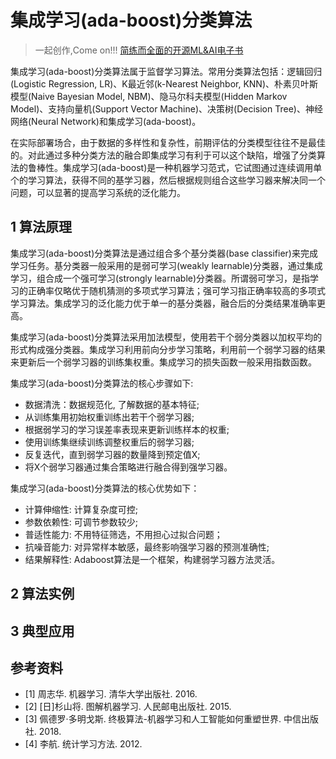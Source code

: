 # 集成学习(ada-boost)分类算法

> 一起创作,Come on!!! [简练而全面的开源ML&AI电子书](https://github.com/media-tm/MTOpenML)

集成学习(ada-boost)分类算法属于监督学习算法。常用分类算法包括：逻辑回归(Logistic Regression, LR)、K最近邻(k-Nearest Neighbor, KNN)、朴素贝叶斯模型(Naive Bayesian Model, NBM)、隐马尔科夫模型(Hidden Markov Model)、支持向量机(Support Vector Machine)、决策树(Decision Tree)、神经网络(Neural Network)和集成学习(ada-boost)。

在实际部署场合，由于数据的多样性和复杂性，前期评估的分类模型往往不是最佳的。对此通过多种分类方法的融合即集成学习有利于可以这个缺陷，增强了分类算法的鲁棒性。集成学习(ada-boost)是一种机器学习范式，它试图通过连续调用单个的学习算法，获得不同的基学习器，然后根据规则组合这些学习器来解决同一个问题，可以显著的提高学习系统的泛化能力。

## 1 算法原理

集成学习(ada-boost)分类算法是通过组合多个基分类器(base classifier)来完成学习任务。基分类器一般采用的是弱可学习(weakly learnable)分类器，通过集成学习，组合成一个强可学习(strongly learnable)分类器。所谓弱可学习，是指学习的正确率仅略优于随机猜测的多项式学习算法；强可学习指正确率较高的多项式学习算法。集成学习的泛化能力优于单一的基分类器，融合后的分类结果准确率更高。

集成学习(ada-boost)分类算法采用加法模型，使用若干个弱分类器以加权平均的形式构成强分类器。集成学习利用前向分步学习策略，利用前一个弱学习器的结果来更新后一个弱学习器的训练集权重。集成学习的损失函数一般采用指数函数。

集成学习(ada-boost)分类算法的核心步骤如下:

- 数据清洗：数据规范化, 了解数据的基本特征;
- 从训练集用初始权重训练出若干个弱学习器;
- 根据弱学习的学习误差率表现来更新训练样本的权重;
- 使用训练集继续训练调整权重后的弱学习器;
- 反复迭代，直到弱学习器的数量降到预定值X;
- 将X个弱学习器通过集合策略进行融合得到强学习器。

集成学习(ada-boost)分类算法的核心优势如下：

- 计算伸缩性: 计算复杂度可控;
- 参数依赖性: 可调节参数较少;
- 普适性能力: 不用特征筛选，不用担心过拟合问题；
- 抗噪音能力: 对异常样本敏感，最终影响强学习器的预测准确性;
- 结果解释性: Adaboost算法是一个框架，构建弱学习器方法灵活。

## 2 算法实例

## 3 典型应用

## 参考资料

- [1] 周志华. 机器学习. 清华大学出版社. 2016.
- [2] [日]杉山将. 图解机器学习. 人民邮电出版社. 2015.
- [3] 佩德罗·多明戈斯. 终极算法-机器学习和人工智能如何重塑世界. 中信出版社. 2018.
- [4] 李航. 统计学习方法. 2012.